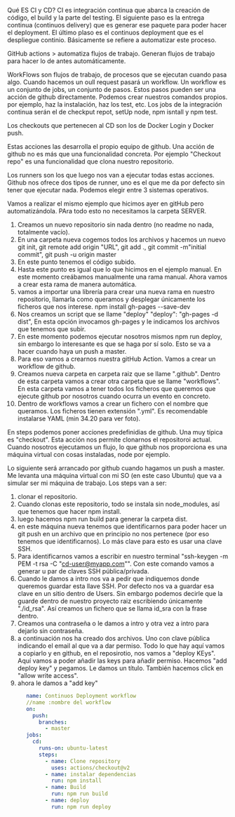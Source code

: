 Qué ES CI y CD?
CI es integración continua que abarca la creación de código, el build y la parte del testing.
El siguiente paso es la entrega continua (continuos delivery) que es generar ese paquete para poder hacer el deployment.
El último plaso es el continuos deployment que es el despliegue continio. Básicamente se refiere a automatizar este proceso.

GitHub actions > automatiza flujos de trabajo. Generan flujos de trabajo para hacer lo de antes automáticamente.

WorkFlows son flujos de trabajo, de procesos que se ejecutan cuando pasa algo. Cuando hacemos un oull request pasará un workflow. Un workflow es un conjunto de jobs, un conjunto de pasos. Estos pasos pueden ser una acción de github directamente. Podemos crear nuestros comandos propios. por ejemplo, haz la instalación, haz los test, etc. Los jobs de la integración continua serán el de checkput repot, setUp node, npm isntall y npm test.

Los checkouts que pertenecen al CD son los de Docker Login y Docker push.

Estas acciones las desarrolla el propio equipo de github. Una acción de github no es más que una funcionalidad concreta. Por ejemplo "Checkout repo" es una funcionalidad que clona nuestro repositorio.

Los runners son los que luego nos van a ejecutar todas estas acciones. Github nos ofrece dos tipos de runner, uno es el que me da por defecto sin tener que ejecutar nada. Podemos elegir entre 3 sistemas operativos.

Vamos a realizar el mismo ejemplo que hicimos ayer en gitHub pero automatizándola. PAra todo esto no necesitamos la carpeta SERVER.

1. Creamos un nuevo repositorio sin nada dentro (no readme no nada, totalmente vacío).
2. En una carpeta nueva cogemos todos los archivos y hacemos un nuevo git init, git remote add origin "URL", git add ., git commit -m"initial commit", git push -u origin master
3. En este punto tenemos el código subido.
4. Hasta este punto es igual que lo que hicimos en el ejemplo manual. En este momento creábamos manualmente una rama manual. Ahora vamos a crear esta rama de manera automática.
5. vamos a importar una librería para crear una nueva rama en nuestro repositorio, llamarla como queramos y desplegar únicamente los ficheros que nos interese. npm install gh-pages --save-dev
6. Nos creamos un script que se llame "deploy"
   "deploy": "gh-pages -d dist",
   En esta opción invocamos gh-pages y le indicamos los archivos que tenemos que subir.
7. En este momento podemos ejecutar nosotros mismos npm run deploy, sin embargo lo interesante es que se haga por sí solo. Esto se va a hacer cuando haya un push a master.
8. Para eso vamos a crearnos nuestra gitHub Action. Vamos a crear un workflow de github.
9. Creamos nueva carpeta en carpeta raiz que se llame ".github". Dentro de esta carpeta vamos a crear otra carpeta que se llame "workflows". En esta carpeta vamos a tener todos los ficheros que queremos que ejecute github por nosotros cuando ocurra un evento en concreto.
10. Dentro de workflows vamos a crear un fichero con el nombre que queramos. Los ficheros tienen extensión ".yml". Es recomendable instalarse YAML (min 34.20 para ver foto).

En steps podemos poner acciones predefinidias de github. Una muy típica es "checkout". Esta acción nos permite clonarnos el repositoroi actual. Cuando nosotros ejecutamos un flujo, lo que github nos proporciona es una máquina virtual con cosas instaladas, node por ejemplo.


Lo siguiente será arrancado por github cuando hagamos un push a master. Me levanta una máquina virtual con mi SO (en este caso Ubuntu) que va a simular ser mi máquina de trabajo. Los steps van a ser:
1. clonar el repositorio.
2. Cuando clonas este repositorio, todo se instala sin node_modules, así que tenemos que hacer npm install.
3. luego hacemos npm run build para generar la carpeta dist.
4. en este máquina nueva tenemos que identificarnos para poder hacer un git push en un archivo que en principio no nos pertenece (por eso tenemos que identificarnos). Lo más clave para esto es usar una clave SSH.
5. Para identificarnos vamos a escribir en nuestro terminal "ssh-keygen -m PEM -t rsa -C "cd-user@myapp.com"". Con este comando vamos a generar u par de claves SSH pública/privada.
6. Cuando le damos a intro nos va a pedir que indiquemos donde queremos guardar esta llave SSH. Por defecto nos va a guardar esa clave en un sitio dentro de Users. Sin embargo podemos decirle que la guarde dentro de nuestro proyecto raiz escribiendo únicamente "./id_rsa". Así creamos un fichero que se llama id_sra con la frase dentro.
7. Creamos una contraseña o le damos a intro y otra vez a intro para dejarlo sin contraseña.
8. a continuación nos ha creado dos archivos. Uno con clave pública indicando el email al que va a dar permiso. Todo lo que hay aquí vamos a copiarlo y en github, en el reposirotio, nos vamos a "deploy KEys". Aquí vamos a poder añadir las keys para añadir permiso. Hacemos "add deploy key" y pegamos. Le damos un título. También hacemos click en "allow write access".
9. ahora le damos a "add key"

```YAML
      name: Continuos Deployment workflow
      //name :nombre del workflow
      on:
        push:
          branches:
            - master
      jobs:
        cd:
          runs-on: ubuntu-latest
          steps:
            - name: Clone repository
              uses: actions/checkout@v2
            - name: instalar dependencias
              run: npm install
            - name: Build
              run: npm run build
            - name: deploy
              run: npm run deploy
```
